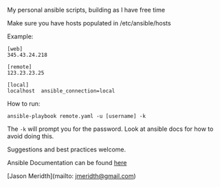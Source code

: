 My personal ansible scripts, building as I have free time

Make sure you have hosts populated in /etc/ansible/hosts

Example:

    [web]
    345.43.24.218
    
    [remote]
    123.23.23.25

    [local]
    localhost  ansible_connection=local

How to run:

    ansible-playbook remote.yaml -u [username] -k

The `-k` will prompt you for the password.  Look at ansible docs for how to avoid doing this.

Suggestions and best practices welcome.

Ansible Documentation can be found [here](http://docs.ansible.com/index.html)

[Jason Meridth](mailto: jmeridth@gmail.com)
